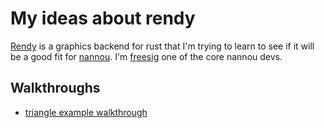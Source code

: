# My ideas about rendy
[Rendy](https://github.com/amethyst/rendy) is a graphics backend for rust that I'm trying to learn to see if it will be a good fit for [nannou](https://github.com/nannou-org/nannou).
I'm [freesig](https://github.com/freesig) one of the core nannou devs.

## Walkthroughs
- [triangle example walkthrough](../tri_tutorial)

